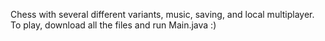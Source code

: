 Chess with several different variants, music, saving, and local multiplayer.
To play, download all the files and run Main.java :)
